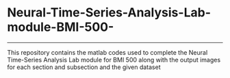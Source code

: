 # Neural-Time-Series-Analysis-Lab-module-BMI-500-
***
This repository contains the matlab codes used to  complete the Neural Time-Series Analysis Lab module for BMI 500 along with the output images for each section and subsection and the given dataset

